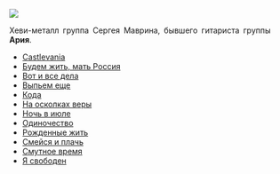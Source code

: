 ![](/songs/клм/Маврин%20Сергей/mavrin_sergej.jpg)  

Хеви-металл группа Сергея Маврина, бывшего гитариста группы **Ария**.

* [Castlevania](/songs/клм/Маврин%20Сергей/Castlevania)
* [Будем жить, мать Россия](/songs/клм/Маврин%20Сергей/Будем%20жить,%20мать%20Россия)
* [Вот и все дела](/songs/клм/Маврин%20Сергей/Вот%20и%20все%20дела)
* [Выпьем еще](/songs/клм/Маврин%20Сергей/Выпьем%20еще)
* [Кода](/songs/клм/Маврин%20Сергей/Кода)
* [На осколках веры](/songs/клм/Маврин%20Сергей/На%20осколках%20веры)
* [Ночь в июле](/songs/клм/Маврин%20Сергей/Ночь%20в%20июле)
* [Одиночество](/songs/клм/Маврин%20Сергей/Одиночество)
* [Рожденные жить](/songs/клм/Маврин%20Сергей/Рожденные%20жить)
* [Смейся и плачь](/songs/клм/Маврин%20Сергей/Смейся%20и%20плачь)
* [Смутное время](/songs/клм/Маврин%20Сергей/Смутное%20время)
* [Я свободен](/songs/клм/Маврин%20Сергей/Я%20свободен)
